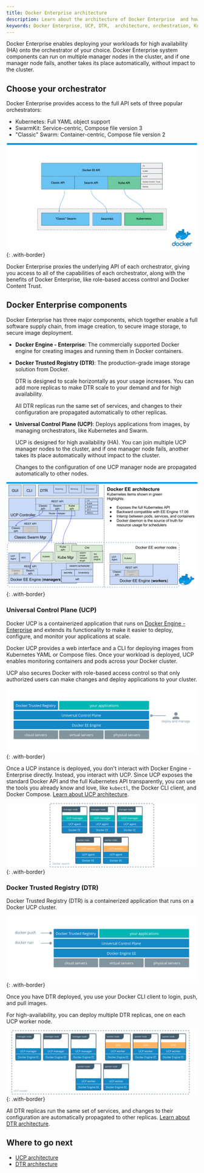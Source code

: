 ```yaml
---
title: Docker Enterprise architecture
description: Learn about the architecture of Docker Enterprise  and how it delivers high availability for your workloads.
keywords: Docker Enterprise, UCP, DTR,  architecture, orchestration, Kubernetes, Swarm, cluster, high availability
---
```


Docker Enterprise enables deploying your workloads for high
availability (HA) onto the orchestrator of your choice. Docker Enterprise system
components can run on multiple manager nodes in the cluster, and if one manager
node fails, another takes its place automatically, without impact to the
cluster.

## Choose your orchestrator

Docker Enterprise provides access to the full API sets of three popular orchestrators:

- Kubernetes: Full YAML object support
- SwarmKit: Service-centric, Compose file version 3
- "Classic" Swarm: Container-centric, Compose file version 2

![](images/docker-ee-architecture-1.svg){: .with-border}

Docker Enterprise proxies the underlying API of each orchestrator, giving you access
to all of the capabilities of each orchestrator, along with the benefits of
Docker Enterprise, like role-based access control and Docker Content Trust.

## Docker Enterprise components

Docker Enterprise has three major components, which together enable a full software
supply chain, from image creation, to secure image storage, to secure image
deployment.

- **Docker Engine - Enterprise**: The commercially supported Docker engine for creating
  images and running them in Docker containers.

- **Docker Trusted Registry (DTR)**: The production-grade image storage solution
  from Docker.

  DTR is designed to scale horizontally as your usage increases.
  You can add more replicas to make DTR scale to your demand and for high
  availability.

  All DTR replicas run the same set of services, and changes to
  their configuration are propagated automatically to other replicas.

- **Universal Control Plane (UCP)**: Deploys applications from images, by
  managing orchestrators, like Kubernetes and Swarm.

  UCP is designed for high availability (HA). You can join multiple UCP manager
  nodes to the cluster, and if one manager node fails, another takes its place
  automatically without impact to the cluster.

  Changes to the configuration of one UCP manager node are propagated
  automatically to other nodes.

![](images/docker-ee-architecture.svg){: .with-border}

### Universal Control Plane (UCP)

Docker UCP is a containerized application that runs on [Docker Engine - Enterprise](../engine/index.md)
and extends its functionality to make it easier to deploy, configure, and
monitor your applications at scale.

Docker UCP provides a web interface and a CLI for deploying images from Kubernetes
YAML or Compose files. Once your workload is deployed, UCP enables monitoring
containers and pods across your Docker cluster.

UCP also secures Docker with role-based access control so that only authorized
users can make changes and deploy applications to your cluster.

![](/ee/ucp/images/ucp-architecture-1.svg){: .with-border}

Once a UCP instance is deployed, you don't interact with Docker Engine - Enterprise
directly. Instead, you interact with UCP. Since UCP exposes the standard
Docker API and the full Kubernetes API transparently, you can use the tools
you already know and love, like `kubectl`, the Docker CLI client, and Docker
Compose.
[Learn about UCP architecture](ucp/ucp-architecture.md).

![](/ee/ucp/images/ucp-architecture-2.svg){: .with-border}

### Docker Trusted Registry (DTR)

Docker Trusted Registry (DTR) is a containerized application that runs on a
Docker UCP cluster.

![](/ee/dtr/images/architecture-1.svg){: .with-border}

Once you have DTR deployed, you use your Docker CLI client to login, push, and
pull images.

For high-availability, you can deploy multiple DTR replicas, one on each UCP
worker node.

![](/ee/dtr/images/architecture-2.svg){: .with-border}

All DTR replicas run the same set of services, and changes to their configuration
are automatically propagated to other replicas.
[Learn about DTR architecture](dtr/architecture.md).

## Where to go next

- [UCP architecture](ucp/ucp-architecture.md)
- [DTR architecture](dtr/architecture.md)
